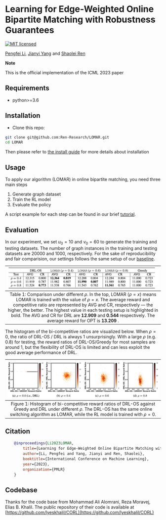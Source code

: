 # Learning for Edge-Weighted Online Bipartite Matching with Robustness Guarantees

[![MIT licensed](https://img.shields.io/badge/license-MIT-brightgreen.svg)](LICENSE)

[Pengfei Li](https://www.cs.ucr.edu/~pli081/), [Jianyi Yang](https://jyang-ai.github.io/) and [Shaolei Ren](https://intra.ece.ucr.edu/~sren/)

**Note**

This is the official implementation of the ICML 2023 paper 

## Requirements

* python>=3.6

## Installation
* Clone this repo:
```bash
git clone git@github.com:Ren-Research/LOMAR.git
cd LOMAR
```
Then please refer to [the install guide](INSTALL.md) for more details about installation

## Usage 
To apply our algorithm (LOMAR) in online bipartite matching, you need three main steps

1. Generate graph dataset
2. Train the RL model
3. Evaluate the policy

A script example for each step can be found in our brief [tutorial](TUTORIAL.md).

## Evaluation

In our experiment, we set $u_0 = 10$ and $v_0 = 60$ to generate the training and testing datasets. The number of graph instances in the training and testing datasets are 20000 and 1000, respectively. For the sake of reproducibility and fair comparision, our settings follows the same setup of our [baseline](https://github.com/lyeskhalil/CORL). 

| ![space-1.jpg](figures/table1.png) |
|:--:|
| Table 1: Comparison under different $\rho$. In the top, LOMAR ($\rho = x$) means LOMAR is trained with the value of $\rho = x$. The average reward and competitive ratio are represented by AVG and CR, respectively — the higher, the better. The highest value in each testing setup is highlighted in bold. The AVG and CR for DRL are <b> 12.909 </b> and <b>0.544 </b> respectively. The average reward for OPT is <b> 13.209 </b> .|

The histogram of the bi-competitive ratios are visualized below. When $\rho = 0$, the ratio of DRL-OS / DRL is always 1 unsurprisingly. With a large $\rho$ (e.g. 0.8) for testing, the reward ratios of DRL-OS/Greedy for most samples are around 1, but the flexibility of DRL-OS is limited and can less exploit the good average performance of DRL. 

| ![space-1.jpg](figures/histogram.png) |
|:--:|
| Figure 1: Histogram of bi-competitive reward ratios of DRL-OS against Greedy and DRL under different $\rho$. The DRL-OS has the same online switching algorithm as LOMAR, while the RL model is trained with $\rho=0$. |

## Citation
```BibTex
    @inproceedings{Li2023LOMAR,
        title={Learning for Edge-Weighted Online Bipartite Matching with Robustness Guarantees},
        author={Li, Pengfei and Yang, Jianyi and Ren, Shaolei},
        booktitle={International Conference on Machine Learning},
        year={2023},
        organization={PMLR}
    }
```


## Codebase
Thanks for the code base from Mohammad Ali Alomrani, Reza Moravej, Elias B. Khalil. The public repository of their code is available at [https://github.com/lyeskhalil/CORL](https://github.com/lyeskhalil/CORL)








